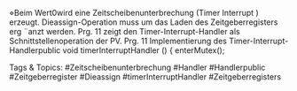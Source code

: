 ⋄Beim Wert0wird eine Zeitscheibenunterbrechung (Timer Interrupt ) erzeugt.
Dieassign-Operation muss um das Laden des Zeitgeberregisters erg ¨anzt werden.
Prg. 11 zeigt den Timer-Interrupt-Handler als Schnittstellenoperation der PV.
Prg. 11 Implementierung des Timer-Interrupt-Handlerpublic void timerInterruptHandler () {
enterMutex();

   Tags & Topics:
   #Zeitscheibenunterbrechung
   #Handler
   #Handlerpublic
   #Zeitgeberregister
   #Dieassign
   #timerInterruptHandler
   #Zeitgeberregisters